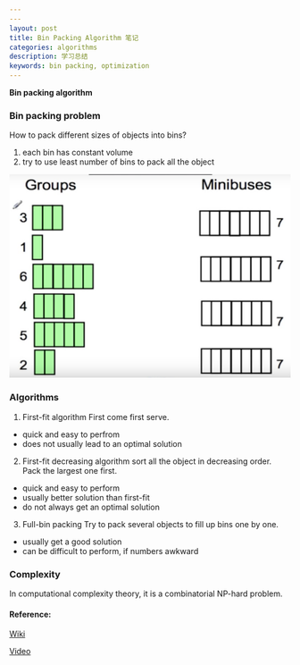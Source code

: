 ```yaml
---
---
layout: post
title: Bin Packing Algorithm 笔记
categories: algorithms
description: 学习总结
keywords: bin packing, optimization
---
```


**Bin packing algorithm**

### Bin packing problem
How to pack different sizes of objects into bins?
1. each bin has constant volume
2. try to use least number of bins to pack all the object

![](/images/posts/bin_packing1.png)

### Algorithms
1. First-fit algorithm
First come first serve.
- quick and easy to perfrom
- does not usually lead to an optimal solution

2. First-fit decreasing algorithm
sort all the object in decreasing order. Pack the largest one first.
- quick and easy to perform
- usually better solution than first-fit
- do not always get an optimal solution

3. Full-bin packing
Try to pack several objects to fill up bins one by one.
- usually get a good solution
- can be difficult to perform, if numbers awkward

### Complexity
In computational complexity theory, it is a combinatorial NP-hard problem.


#### Reference:
[Wiki](https://en.wikipedia.org/wiki/Bin_packing_problem)

[Video](https://www.youtube.com/watch?v=kiMFyTWqLhc)
